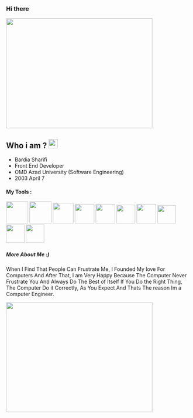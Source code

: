 ### Hi there
  
<img src="https://github.com/imsharifix/imsharifix/assets/114331083/c13dc8e4-71d1-4e3f-b74c-1ac2ed2a9a31" width="400" height="300"/>

## Who i am ? <img width="25" height="25" src="https://em-content.zobj.net/source/apple/354/cowboy-hat-face_1f920.png">
- Bardia Sharifi
 - Front End Developer
 - OMD Azad University (Software Engineering)
 - 2003 April 7
#### My Tools :
<p>

<a href="#"><img  width="60" height="60" src="https://raw.githubusercontent.com/get-icon/geticon/fc0f660daee147afb4a56c64e12bde6486b73e39/icons/html-5.svg"></a>
<a href="#"><img  width="60" height="60" src="https://raw.githubusercontent.com/get-icon/geticon/fc0f660daee147afb4a56c64e12bde6486b73e39/icons/css-3.svg"></a>
<a href="#"><img  width="56" height="56" src="https://raw.githubusercontent.com/get-icon/geticon/fc0f660daee147afb4a56c64e12bde6486b73e39/icons/sass.svg"></a>
<a href="#"><img  width="53" height="53" src="https://raw.githubusercontent.com/get-icon/geticon/fc0f660daee147afb4a56c64e12bde6486b73e39/icons/bootstrap.svg"></a>
<a href="#"><img  width="53" height="53" src="https://raw.githubusercontent.com/get-icon/geticon/fc0f660daee147afb4a56c64e12bde6486b73e39/icons/tailwindcss-icon.svg"></a>
<a href="#"><img  width="51" height="51" src="https://raw.githubusercontent.com/get-icon/geticon/fc0f660daee147afb4a56c64e12bde6486b73e39/icons/javascript.svg"></a>
<a href="#"><img  width="53" height="53" src="https://raw.githubusercontent.com/get-icon/geticon/fc0f660daee147afb4a56c64e12bde6486b73e39/icons/c.svg"></a>
<a href="#"><img  width="50" height="50" src="https://raw.githubusercontent.com/get-icon/geticon/fc0f660daee147afb4a56c64e12bde6486b73e39/icons/figma.svg"></a>
<a href="#"><img  width="50" height="50" src="https://raw.githubusercontent.com/get-icon/geticon/fc0f660daee147afb4a56c64e12bde6486b73e39/icons/bash.svg"></a>
<a href="#"><img  width="50" height="50" src="https://raw.githubusercontent.com/get-icon/geticon/fc0f660daee147afb4a56c64e12bde6486b73e39/icons/opensource.svg"></a>
</p>


##### More About Me :)
When I  Find That People Can Frustrate Me, I Founded My love For Computers And After That, I am Very Happy Because The Computer Never Frustrate You And Always Do The Best of Itself If You Do the Right Thing, The Computer Do it Correctly, As You Expect And Thats The reason Im a Computer Engineer.

<img src="https://github.com/imsharifix/imsharifix/assets/114331083/c13dc8e4-71d1-4e3f-b74c-1ac2ed2a9a31" width="400" height="300"/>




